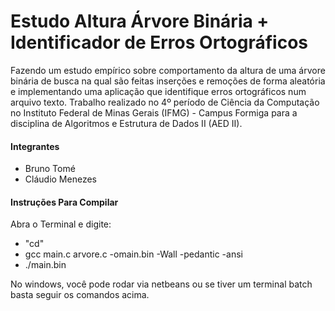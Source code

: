 # Estudo Altura Árvore Binária + Identificador de Erros Ortográficos

Fazendo um estudo empírico sobre comportamento da altura de uma árvore binária de busca na qual são feitas inserções e remoções de forma aleatória e implementando uma aplicação que identifique erros ortográficos num arquivo texto. Trabalho realizado no 4º período de Ciência da Computação no Instituto Federal de Minas Gerais (IFMG) - Campus Formiga para a disciplina de Algoritmos e Estrutura de Dados II (AED II).


#### Integrantes
- Bruno Tomé
- Cláudio Menezes

#### Instruções Para Compilar

Abra o Terminal e digite:
- "cd<DIRETORIO>"
- gcc main.c arvore.c -omain.bin -Wall -pedantic -ansi
- ./main.bin

No windows, você pode rodar via netbeans ou se tiver um terminal batch basta seguir os comandos acima.